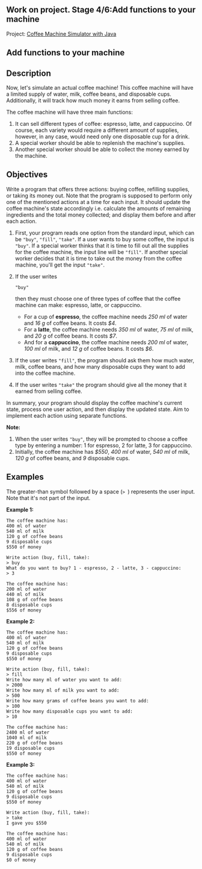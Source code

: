 ## Work on project. Stage 4/6:Add functions to your machine

Project: [Coffee Machine Simulator with Java](https://hyperskill.org/projects/33)

## Add functions to your machine

## Description

Now, let's simulate an actual coffee machine! This coffee machine will have a limited supply of water, milk, coffee beans, and disposable cups. Additionally, it will track how much money it earns from selling coffee.

The coffee machine will have three main functions:

1. It can sell different types of coffee: espresso, latte, and cappuccino. Of course, each variety would require a different amount of supplies, however, in any case, would need only one disposable cup for a drink.
2. A special worker should be able to replenish the machine's supplies.
3. Another special worker should be able to collect the money earned by the machine.

## Objectives

Write a program that offers three actions: buying coffee, refilling supplies, or taking its money out. Note that the program is supposed to perform only one of the mentioned actions at a time for each input. It should update the coffee machine's state accordingly i.e. calculate the amounts of remaining ingredients and the total money collected; and display them before and after each action.

1. First, your program reads one option from the standard input, which can be `"buy"`, `"fill"`, `"take"`. If a user wants to buy some coffee, the input is `"buy"`. If a special worker thinks that it is time to fill out all the supplies for the coffee machine, the input line will be `"fill"`. If another special worker decides that it is time to take out the money from the coffee machine, you'll get the input `"take"`.

2. If the user writes

    

   ```
   "buy"
   ```

    

   then they must choose one of three types of coffee that the coffee machine can make: espresso, latte, or cappuccino.

   - For a cup of **espresso**, the coffee machine needs *250 ml* of water and *16 g* of coffee beans. It costs *$4*.
   - For a **latte**, the coffee machine needs *350 ml* of water, *75 ml* of milk, and *20 g* of coffee beans. It costs *$7*.
   - And for a **cappuccino**, the coffee machine needs *200 ml* of water, *100 ml* of milk, and *12 g* of coffee beans. It costs *$6*.

3. If the user writes `"fill"`, the program should ask them how much water, milk, coffee beans, and how many disposable cups they want to add into the coffee machine.

4. If the user writes `"take"` the program should give all the money that it earned from selling coffee.

In summary, your program should display the coffee machine's current state, process one user action, and then display the updated state. Aim to implement each action using separate functions.



**Note:**

1. When the user writes `"buy"`, they will be prompted to choose a coffee type by entering a number: 1 for espresso, 2 for latte, 3 for cappuccino.
2. Initially, the coffee machine has *$550*, *400 ml* of water, *540 ml* of milk, *120 g* of coffee beans, and *9* disposable cups.



## Examples

The greater-than symbol followed by a space (`> `) represents the user input. Note that it's not part of the input.

**Example 1:**

```no-highlight
The coffee machine has:
400 ml of water
540 ml of milk
120 g of coffee beans
9 disposable cups
$550 of money

Write action (buy, fill, take): 
> buy
What do you want to buy? 1 - espresso, 2 - latte, 3 - cappuccino: 
> 3

The coffee machine has:
200 ml of water
440 ml of milk
108 g of coffee beans
8 disposable cups
$556 of money
```

**Example 2:**

```no-highlight
The coffee machine has:
400 ml of water
540 ml of milk
120 g of coffee beans
9 disposable cups
$550 of money

Write action (buy, fill, take): 
> fill
Write how many ml of water you want to add: 
> 2000
Write how many ml of milk you want to add: 
> 500
Write how many grams of coffee beans you want to add: 
> 100
Write how many disposable cups you want to add: 
> 10

The coffee machine has:
2400 ml of water
1040 ml of milk
220 g of coffee beans
19 disposable cups
$550 of money
```

**Example 3:**

```no-highlight
The coffee machine has:
400 ml of water
540 ml of milk
120 g of coffee beans
9 disposable cups
$550 of money

Write action (buy, fill, take): 
> take
I gave you $550

The coffee machine has:
400 ml of water
540 ml of milk
120 g of coffee beans
9 disposable cups
$0 of money
```
